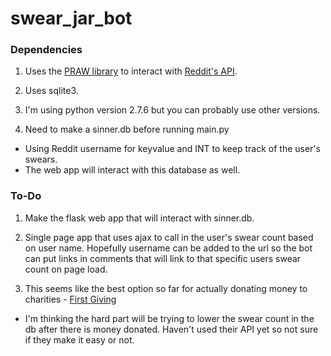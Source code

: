 swear_jar_bot
=============

### Dependencies

1. Uses the [PRAW library](https://praw.readthedocs.org) to interact with [Reddit's API](https://github.com/reddit/reddit/wiki/API).

2. Uses sqlite3.

3. I'm using python version 2.7.6 but you can probably use other versions.

3. Need to make a sinner.db before running main.py
  * Using Reddit username for keyvalue and INT to keep track of the user's swears.
  * The web app will interact with this database as well.

### To-Do

1. Make the flask web app that will interact with sinner.db.

2. Single page app that uses ajax to call in the user's swear count based on user name. Hopefully username can be added to the url so the bot can put links in comments that will link to that specific users swear count on page load.

3. This seems like the best option so far for actually donating money to charities - [First Giving](http://developers.firstgiving.com/)
  * I'm thinking the hard part will be trying to lower the swear count in the db after there is money donated. Haven't used their API yet so not sure if they make it easy or not.

